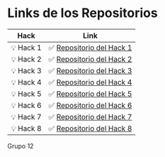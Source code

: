 Links de los Repositorios 
=============
                    
Hack  | Link
------------- | -------------
💡 Hack 1  | ✅ [Repositorio del Hack 1](https://github.com/Angxandralol/git_h_1)
💡 Hack 2  | ✅ [Repositorio del Hack 2](https://github.com/Angxandralol/git_h_2)
💡 Hack 3  | ✅ [Repositorio del Hack 3](https://github.com/Angxandralol/git_h_3)
💡 Hack 4  | ✅ [Repositorio del Hack 4](https://github.com/Angxandralol/git_h_4)
💡 Hack 5  | ✅ [Repositorio del Hack 5](https://github.com/Angxandralol/git_h_5)
💡 Hack 6  | ✅ [Repositorio del Hack 6](https://github.com/Angxandralol/git_h_6)
💡 Hack 7  | ✅ [Repositorio del Hack 7](https://github.com/Angxandralol/git_h_7)
💡 Hack 8  | ✅ [Repositorio del Hack 8](https://github.com/Angxandralol/git_h_8)

Grupo 12
